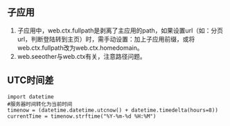 
## 子应用
1. 子应用中，web.ctx.fullpath是剥离了主应用的path，如果设置url（如：分页url，判断登陆转到主页）时，需手动设置：加上子应用前缀，或将web.ctx.fullpath改为web.ctx.homedomain。
2. web.seeother与web.ctx有关，注意路径问题。

## UTC时间差
```
import datetime
#服务器时间转化为当前时间
timenow = (datetime.datetime.utcnow() + datetime.timedelta(hours=8))
currentTime = timenow.strftime("%Y-%m-%d %H:%M")
```
